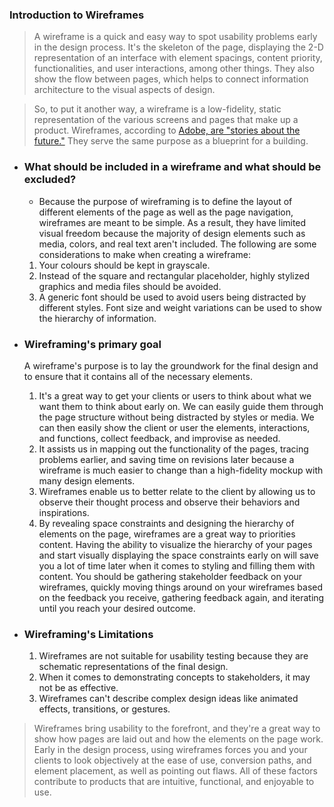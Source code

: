 ### **Introduction to Wireframes**

> A wireframe is a quick and easy way to spot usability problems early in the design process. It's the skeleton of the page, displaying the 2-D representation of an interface with element spacings, content priority, functionalities, and user interactions, among other things. They also show the flow between pages, which helps to connect information architecture to the visual aspects of design.

> So, to put it another way, a wireframe is a low-fidelity, static representation of the various screens and pages that make up a product. Wireframes, according to [Adobe, are "stories about the future."](https://xd.adobe.com/ideas/process/wireframing/wireframe-design-definition/) They serve the same purpose as a blueprint for a building.

- ### **What should be included in a wireframe and what should be excluded?**
    - Because the purpose of wireframing is to define the layout of different elements of the page as well as the page navigation, wireframes are meant to be simple. As a result, they have limited visual freedom because the majority of design elements such as media, colors, and real text aren't included. The following are some considerations to make when creating a wireframe:
    1. Your colours should be kept in grayscale.
    2. Instead of the square and rectangular placeholder, highly stylized graphics and media files should be avoided.
    3. A generic font should be used to avoid users being distracted by different styles. Font size and weight variations can be used to show the hierarchy of information.
    
- ### **Wireframing's primary goal**

    A wireframe's purpose is to lay the groundwork for the final design and to ensure that it contains all of the necessary elements.

    1. It's a great way to get your clients or users to think about what we want them to think about early on. We can easily guide them through the page structure without being distracted by styles or media. We can then easily show the client or user the elements, interactions, and functions, collect feedback, and improvise as needed.
    2. It assists us in mapping out the functionality of the pages, tracing problems earlier, and saving time on revisions later because a wireframe is much easier to change than a high-fidelity mockup with many design elements.
    3. Wireframes enable us to better relate to the client by allowing us to observe their thought process and observe their behaviors and inspirations.
    4. By revealing space constraints and designing the hierarchy of elements on the page, wireframes are a great way to priorities content. Having the ability to visualize the hierarchy of your pages and start visually displaying the space constraints early on will save you a lot of time later when it comes to styling and filling them with content. You should be gathering stakeholder feedback on your wireframes, quickly moving things around on your wireframes based on the feedback you receive, gathering feedback again, and iterating until you reach your desired outcome.

- ### **Wireframing's Limitations**
    1. Wireframes are not suitable for usability testing because they are schematic representations of the final design.
    2. When it comes to demonstrating concepts to stakeholders, it may not be as effective.
    3. Wireframes can't describe complex design ideas like animated effects, transitions, or gestures.

> Wireframes bring usability to the forefront, and they're a great way to show how pages are laid out and how the elements on the page work. Early in the design process, using wireframes forces you and your clients to look objectively at the ease of use, conversion paths, and element placement, as well as pointing out flaws. All of these factors contribute to products that are intuitive, functional, and enjoyable to use.